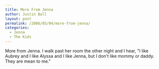 ```yaml
---
title: More From Jenna
author: Justin Ball
layout: post
permalink: /2006/05/04/more-from-jenna/
categories:
  - Jenna
  - The Kids
---
```


More from Jenna. I walk past her room the other night and I hear,
"I like Aubrey and I like Alyssa and I like Jenna, but I don't like
mommy or daddy. They are mean to me."